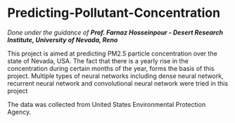 # Predicting-Pollutant-Concentration
_Done under the guidance of **Prof. Farnaz Hosseinpour - Desert Research Institute, University of Nevada, Reno**_

This project is aimed at predicting PM2.5 particle concentration over the state of Nevada, USA. The fact that there is a yearly rise in the concentration during certain months of the year, forms the basis of this project. Multiple types of neural networks including dense neural network, recurrent neural network and convolutional neural network were tried in this project

The data was collected from United States Environmental Protection Agency.
